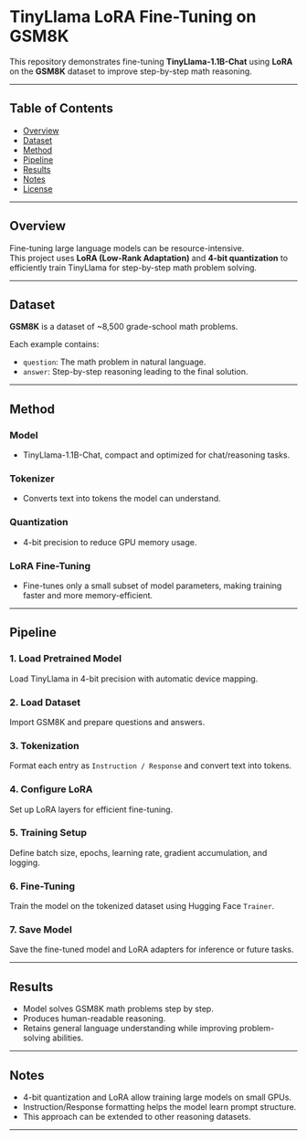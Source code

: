 # TinyLlama LoRA Fine-Tuning on GSM8K

This repository demonstrates fine-tuning **TinyLlama-1.1B-Chat** using **LoRA** on the **GSM8K** dataset to improve step-by-step math reasoning.

---

## Table of Contents

- [Overview](#overview)  
- [Dataset](#dataset)  
- [Method](#method)  
- [Pipeline](#pipeline)  
- [Results](#results)  
- [Notes](#notes)  
- [License](#license)  

---

## Overview

Fine-tuning large language models can be resource-intensive.  
This project uses **LoRA (Low-Rank Adaptation)** and **4-bit quantization** to efficiently train TinyLlama for step-by-step math problem solving.

---

## Dataset

**GSM8K** is a dataset of ~8,500 grade-school math problems.  

Each example contains:  

- `question`: The math problem in natural language.  
- `answer`: Step-by-step reasoning leading to the final solution.

---

## Method

### Model

- TinyLlama-1.1B-Chat, compact and optimized for chat/reasoning tasks.

### Tokenizer

- Converts text into tokens the model can understand.

### Quantization

- 4-bit precision to reduce GPU memory usage.

### LoRA Fine-Tuning

- Fine-tunes only a small subset of model parameters, making training faster and more memory-efficient.

---

## Pipeline

### 1. Load Pretrained Model

Load TinyLlama in 4-bit precision with automatic device mapping.

### 2. Load Dataset

Import GSM8K and prepare questions and answers.

### 3. Tokenization

Format each entry as `Instruction / Response` and convert text into tokens.

### 4. Configure LoRA

Set up LoRA layers for efficient fine-tuning.

### 5. Training Setup

Define batch size, epochs, learning rate, gradient accumulation, and logging.

### 6. Fine-Tuning

Train the model on the tokenized dataset using Hugging Face `Trainer`.

### 7. Save Model

Save the fine-tuned model and LoRA adapters for inference or future tasks.

---

## Results

- Model solves GSM8K math problems step by step.  
- Produces human-readable reasoning.  
- Retains general language understanding while improving problem-solving abilities.

---

## Notes

- 4-bit quantization and LoRA allow training large models on small GPUs.  
- Instruction/Response formatting helps the model learn prompt structure.  
- This approach can be extended to other reasoning datasets.

---


